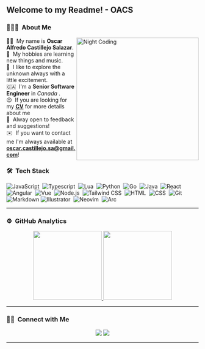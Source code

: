 <h2>Welcome to my Readme! - OACS</h2>

### 👨🏻‍💻 &nbsp;About Me

<img alt="Night Coding" width="320em" src="https://media.giphy.com/media/3knKct3fGqxhK/giphy.gif" align="right"/>

👨‍🌾&nbsp;&nbsp;My name is **Oscar Alfredo Castillejo Salazar**. \
🔮 &nbsp;My hobbies are learning new things and music.\
🚀 &nbsp;I like to explore the unknown always with a little excitement.\
🇨🇦 &nbsp;I'm a **Senior Software Engineer** in _Canada_  .\
😉 &nbsp;If you are looking for my [**CV**](https://drive.google.com/file/d/1PBxXx206_ckNvdY2I65pvHm_Y3RP6Qoc/view?usp=share_link) for more details about me \
 📢 &nbsp;Alway open to feedback and suggestions! \
✉️ &nbsp;If you want to contact me I'm always available at **oscar.castillejo.sa@gmail.com**!


### 🛠 &nbsp;Tech Stack

![JavaScript](https://img.shields.io/badge/-JavaScript-05122A?style=flat&logo=javascript)&nbsp;
![Typescript](https://img.shields.io/badge/-Typescript-05122A?style=flat&logo=typescript)&nbsp;
![Lua](https://img.shields.io/badge/-Lua-05122A?style=flat&logo=Lua)&nbsp;
![Python](https://img.shields.io/badge/-Python-05122A?style=flat&logo=python)&nbsp;
![Go](https://img.shields.io/badge/-Go-05122A?style=flat&logo=Go)&nbsp;
![Java](https://img.shields.io/badge/-Java-05122A?style=flat&logo=Java&logoColor=FFA518)&nbsp;
![React](https://img.shields.io/badge/-React-05122A?style=flat&logo=react)&nbsp;
![Angular](https://img.shields.io/badge/-Angular-05122A?style=flat&logo=Angular&logoColor=982500)&nbsp;
![Vue](https://img.shields.io/badge/-Vue-05122A?style=flat&logo=vuedotjs)&nbsp;
![Node.js](https://img.shields.io/badge/-Node.js-05122A?style=flat&logo=nodedotjs)&nbsp;
![Tailwind CSS](https://img.shields.io/badge/-TailwindCSS-05122A?style=flat&logo=tailwind-css)&nbsp;
![HTML](https://img.shields.io/badge/-HTML-05122A?style=flat&logo=HTML5)&nbsp;
![CSS](https://img.shields.io/badge/-CSS-05122A?style=flat&logo=CSS3&logoColor=1572B6)&nbsp;
![Git](https://img.shields.io/badge/-Git-05122A?style=flat&logo=git)&nbsp;
![Markdown](https://img.shields.io/badge/-Markdown-05122A?style=flat&logo=markdown)
![Illustrator](https://img.shields.io/badge/-Illustrator-05122A?style=flat&logo=adobe-illustrator)&nbsp;
![Neovim](https://img.shields.io/badge/-Neovim-05122A?style=flat&logo=neovim&logoColor=white)&nbsp;
![Arc](https://img.shields.io/badge/-ArchLinux-05122A?style=flat&logo=arch-linux)&nbsp;

---

### ⚙️ &nbsp;GitHub Analytics

<p align="center">
<a href="https://github.com/oacs">
  <img height="180em" src="https://github-readme-stats-eight-theta.vercel.app/api?username=oacs&show_icons=true&theme=algolia&include_all_commits=true&count_private=true"/>
  <img height="180em" src="https://github-readme-stats-eight-theta.vercel.app/api/top-langs/?username=oacs&layout=compact&langs_count=8&theme=algolia"/>
</a>
</p>

---

### 🤝🏻 &nbsp;Connect with Me

<p align="center">
<a href="https://linkedin.com/in/oscar-castillejo"><img src="https://img.shields.io/badge/-Oscar%20Castillejo%20-0077B5?style=flat&logo=Linkedin&logoColor=white"/></a>
<a href="mailto:oscar.castillejo.sa@gmail.com"><img src="https://img.shields.io/badge/-oscar.castillejo.sa@gmail.com-D14836?style=flat&logo=Gmail&logoColor=white"/></a>
</p>

---
